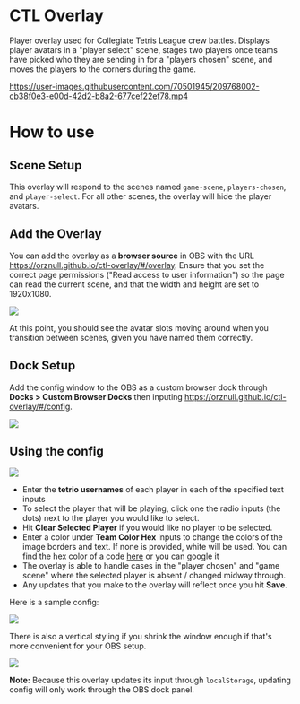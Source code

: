 # CTL Overlay

Player overlay used for Collegiate Tetris League crew battles. Displays player avatars in a "player select" scene, stages two players once teams have picked who they are sending in for a "players chosen" scene, and moves the players to the corners during the game.

https://user-images.githubusercontent.com/70501945/209768002-cb38f0e3-e00d-42d2-b8a2-677cef22ef78.mp4

# How to use

## Scene Setup

This overlay will respond to the scenes named `game-scene`, `players-chosen`, and `player-select`. For all other scenes, the overlay will hide the player avatars.

## Add the Overlay

You can add the overlay as a **browser source** in OBS with the URL https://orznull.github.io/ctl-overlay/#/overlay. Ensure that you set the correct page permissions ("Read access to user information") so the page can read the current scene, and that the width and height are set to 1920x1080.

![](https://i.imgur.com/c5HqmXe.png)

At this point, you should see the avatar slots moving around when you transition between scenes, given you have named them correctly.

## Dock Setup

Add the config window to the OBS as a custom browser dock through **Docks > Custom Browser Docks** then inputing https://orznull.github.io/ctl-overlay/#/config.

![](https://i.imgur.com/6Fmkdug.png)

## Using the config

![](https://i.imgur.com/eudtUhl.png) 

- Enter the **tetrio usernames** of each player in each of the specified text inputs
- To select the player that will be playing, click one the radio inputs (the dots) next to the player you would like to select.
- Hit **Clear Selected Player** if you would like no player to be selected.
- Enter a color under **Team Color Hex** inputs to change the colors of the image borders and text. If none is provided, white will be used. You can find the hex color of a code [here](https://rgbacolorpicker.com/hex-color-picker) or you can google it 
- The overlay is able to handle cases in the "player chosen" and "game scene" where the selected player is absent / changed midway through.
- Any updates that you make to the overlay will reflect once you hit **Save**. 

Here is a sample config:

![](https://i.imgur.com/EhqRDkG.png)

There is also a vertical styling if you shrink the window enough if that's more convenient for your OBS setup.

![](https://imgur.com/4W9AwDu.png)

**Note:** Because this overlay updates its input through `localStorage`, updating config will only work through the OBS dock panel.
